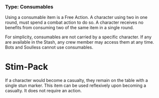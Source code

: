 ### Type: Consumables 

Using a consumable item is a Free Action. A character using two in one round, must spend a combat action to do so. A character receives no benefits from consuming two of the same item in a single round. 

For simplicity, consumables are not carried by a specific character. If any are available in the Stash, any crew member may access them at any time. Bots and Soulless cannot use consumables.
# Stim-Pack

If a character would become a casualty, they remain on the table with a single stun marker. This item can be used reflexively upon becoming a casualty. It does not require an action.